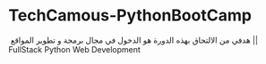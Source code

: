 # TechCamous-PythonBootCamp
 هدفي من الالتحاق بهذه الدورة هو الدخول في مجال برمجة و تطوير المواقع || FullStack Python Web Development 
